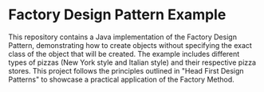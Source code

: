 # Factory Design Pattern Example

This repository contains a Java implementation of the Factory Design Pattern, demonstrating how to create objects without specifying the exact class of the object that will be created. The example includes different types of pizzas (New York style and Italian style) and their respective pizza stores. This project follows the principles outlined in "Head First Design Patterns" to showcase a practical application of the Factory Method.
